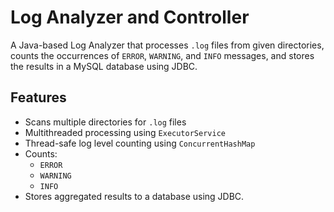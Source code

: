 # Log Analyzer and Controller

A Java-based Log Analyzer that processes `.log` files from given directories, counts the occurrences of `ERROR`, `WARNING`, and `INFO` messages, and stores the results in a MySQL database using JDBC.

## Features
- Scans multiple directories for `.log` files
- Multithreaded processing using `ExecutorService`
- Thread-safe log level counting using `ConcurrentHashMap`
- Counts:
    - `ERROR`
    - `WARNING`
    - `INFO`
- Stores aggregated results to a database using JDBC.
